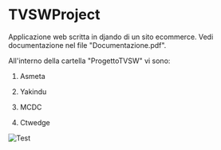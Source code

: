 # TVSWProject
Applicazione web scritta in djando di un sito ecommerce. Vedi documentazione nel file "Documentazione.pdf".

All'interno della cartella "ProgettoTVSW" vi sono:

1) Asmeta

2) Yakindu

3) MCDC

4) Ctwedge

![Test](https://github.com/SudatiSimone/TVSWProject/workflows/Test/badge.svg?branch=master&event=push)

